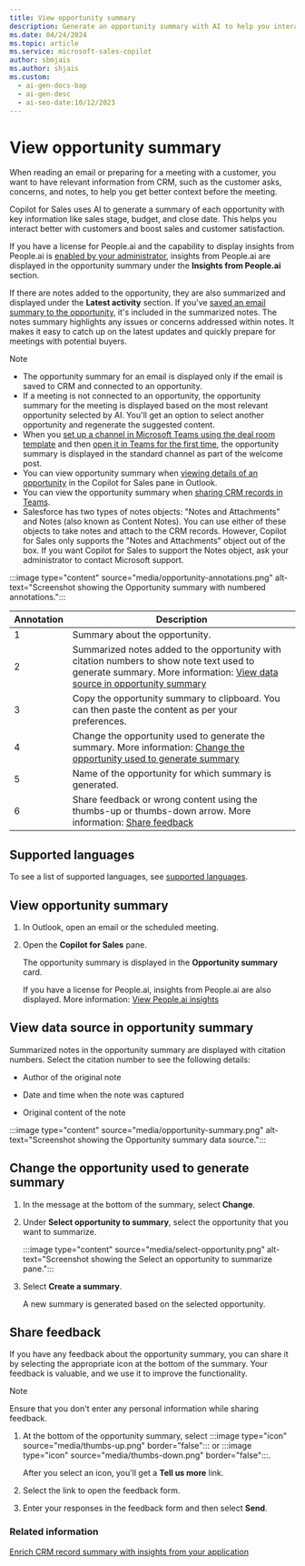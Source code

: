 ```yaml
---
title: View opportunity summary
description: Generate an opportunity summary with AI to help you interact better with customers and boost sales.
ms.date: 04/24/2024
ms.topic: article
ms.service: microsoft-sales-copilot
author: sbmjais
ms.author: shjais
ms.custom:
  - ai-gen-docs-bap
  - ai-gen-desc
  - ai-seo-date:10/12/2023
---
```


# View opportunity summary

When reading an email or preparing for a meeting with a customer, you want to have relevant information from CRM, such as the customer asks, concerns, and notes, to help you get better context before the meeting.

Copilot for Sales uses AI to generate a summary of each opportunity with key information like sales stage, budget, and close date. This helps you interact better with customers and boost sales and customer satisfaction.

If you have a license for People.ai and the capability to display insights from People.ai is [enabled by your administrator](use-extensions.md#integrate-with-peopleai), insights from People.ai are displayed in the opportunity summary under the **Insights from People.ai** section. 

If there are notes added to the opportunity, they are also summarized and displayed under the **Latest activity** section. If you've [saved an email summary to the opportunity](view-save-email-summary-crm.md#save-email-summary-to-crm), it's included in the summarized notes. The notes summary highlights any issues or concerns addressed within notes. It makes it easy to catch up on the latest updates and quickly prepare for meetings with potential buyers.

> [!NOTE]
> - The opportunity summary for an email is displayed only if the email is saved to CRM and connected to an opportunity.
> - If a meeting is not connected to an opportunity, the opportunity summary for the meeting is displayed based on the most relevant opportunity selected by AI. You'll get an option to select another opportunity and regenerate the suggested content.
> - When you [set up a channel in Microsoft Teams using the deal room template](set-up-team-deal-room-template.md) and then [open it in Teams for the first time](collaborate-teams-newly-created-existing-team.md), the opportunity summary is displayed in the standard channel as   part of the welcome post.
> - You can view opportunity summary when [viewing details of an opportunity](view-record-details.md) in the Copilot for Sales pane in Outlook.
> - You can view the opportunity summary when [sharing CRM records in Teams](share-crm-record-teams-conversation.md).
> - Salesforce has two types of notes objects: "Notes and Attachments" and Notes (also known as Content Notes). You can use either of these objects to take notes and attach to the CRM records. However, Copilot for Sales only supports the "Notes and Attachments" object out of the box. If you want Copilot for Sales to support the Notes object, ask your administrator to contact Microsoft support.

:::image type="content" source="media/opportunity-annotations.png" alt-text="Screenshot showing the Opportunity summary with numbered annotations.":::

| Annotation | Description |
|------------|-------------|
| 1 | Summary about the opportunity. |
| 2 | Summarized notes added to the opportunity with citation numbers to show note text used to generate summary. More information: [View data source in opportunity summary](#view-data-source-in-opportunity-summary) |
| 3 | Copy the opportunity summary to clipboard. You can then paste the content as per your preferences. |
| 4 | Change the opportunity used to generate the summary. More information: [Change the opportunity used to generate summary](#change-the-opportunity-used-to-generate-summary) |
| 5 | Name of the opportunity for which summary is generated. |
| 6 | Share feedback or wrong content using the thumbs-up or thumbs-down arrow. More information: [Share feedback](#share-feedback) |

## Supported languages

To see a list of supported languages, see [supported languages](supported-languages.md#ai-in-copilot-for-sales).

## View opportunity summary

1. In Outlook, open an email or the scheduled meeting.

1. Open the **Copilot for Sales** pane.

    The opportunity summary is displayed in the **Opportunity summary** card.

    If you have a license for People.ai, insights from People.ai are also displayed. More information: [View People.ai insights](people-ai-insights.md)

## View data source in opportunity summary

Summarized notes in the opportunity summary are displayed with citation numbers. Select the citation number to see the following details:

- Author of the original note

- Date and time when the note was captured

- Original content of the note

:::image type="content" source="media/opportunity-summary.png" alt-text="Screenshot showing the Opportunity summary data source.":::

## Change the opportunity used to generate summary

1. In the message at the bottom of the summary, select **Change**.

1. Under **Select opportunity to summary**, select the opportunity that you want to summarize.

   :::image type="content" source="media/select-opportunity.png" alt-text="Screenshot showing the Select an opportunity to summarize pane.":::

1. Select **Create a summary**.

    A new summary is generated based on the selected opportunity.

## Share feedback

If you have any feedback about the opportunity summary, you can share it by selecting the appropriate icon at the bottom of the summary. Your feedback is valuable, and we use it to improve the functionality.

> [!NOTE]
> Ensure that you don't enter any personal information while sharing feedback.

1. At the bottom of the opportunity summary, select :::image type="icon" source="media/thumbs-up.png" border="false"::: or :::image type="icon" source="media/thumbs-down.png" border="false":::.

   After you select an icon, you'll get a **Tell us more** link.

1. Select the link to open the feedback form.

1. Enter your responses in the feedback form and then select **Send**.

### Related information

[Enrich CRM record summary with insights from your application](extend-record-summary.md)
